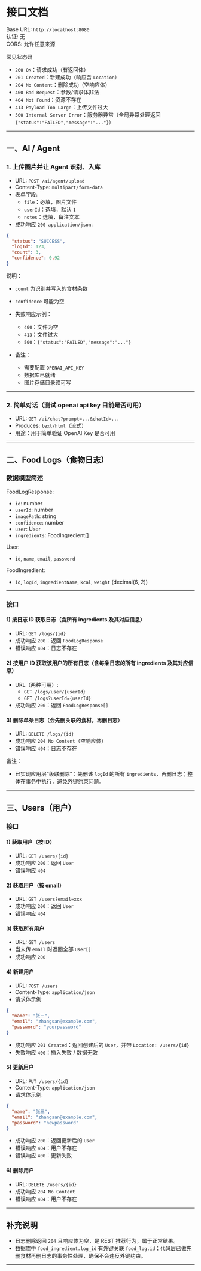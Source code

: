 # 接口文档

Base URL: `http://localhost:8080`  
认证: 无  
CORS: 允许任意来源

常见状态码
- `200 OK`：请求成功（有返回体）
- `201 Created`：新建成功（响应含 `Location`）
- `204 No Content`：删除成功（空响应体）
- `400 Bad Request`：参数/请求体非法
- `404 Not Found`：资源不存在
- `413 Payload Too Large`：上传文件过大
- `500 Internal Server Error`：服务器异常（全局异常处理返回 `{"status":"FAILED","message":"..."}`）

---

## 一、AI / Agent

### 1. 上传图片并让 Agent 识别、入库
- URL: `POST /ai/agent/upload`
- Content-Type: `multipart/form-data`
- 表单字段:
  - `file`：必填，图片文件
  - `userId`：选填，默认 `1`
  - `notes`：选填，备注文本
- 成功响应 `200 application/json`:
```json
{
  "status": "SUCCESS",
  "logId": 123,
  "count": 3,
  "confidence": 0.92
}
```
说明：
- `count` 为识别并写入的食材条数
- `confidence` 可能为空

- 失败响应示例：
    - `400`：文件为空
    - `413`：文件过大
    - `500`：`{"status":"FAILED","message":"..."}`

- 备注：
    - 需要配置 `OPENAI_API_KEY`
    - 数据库已就绪
    - 图片存储目录须可写

---

### 2. 简单对话（测试 openai api key 目前是否可用）
- URL: `GET /ai/chat?prompt=...&chatId=...`
- Produces: `text/html`（流式）
- 用途：用于简单验证 OpenAI Key 是否可用

---

## 二、Food Logs（食物日志）

### 数据模型简述
FoodLogResponse:
- `id`: number
- `userId`: number
- `imagePath`: string
- `confidence`: number
- `user`: User
- `ingredients`: FoodIngredient[]

User:
- `id`, `name`, `email`, `password`

FoodIngredient:
- `id`, `logId`, `ingredientName`, `kcal`, `weight` (decimal(6, 2))

---

### 接口

#### 1) 按日志 ID 获取日志（含所有 ingredients 及其对应信息）
- URL: `GET /logs/{id}`
- 成功响应 `200`：返回 `FoodLogResponse`
- 错误响应 `404`：日志不存在

#### 2) 按用户 ID 获取该用户的所有日志（含每条日志的所有 ingredients 及其对应信息）
- URL（两种可用）:
    - `GET /logs/user/{userId}`
    - `GET /logs?userId={userId}`
- 成功响应 `200`：返回 `FoodLogResponse[]`

#### 3) 删除单条日志（会先删关联的食材，再删日志）
- URL: `DELETE /logs/{id}`
- 成功响应 `204 No Content`（空响应体）
- 错误响应 `404`：日志不存在

备注：
- 已实现应用层“级联删除”：先删该 `logId` 的所有 `ingredients`，再删日志；整体在事务中执行，避免外键约束问题。

---

## 三、Users（用户）

### 接口

#### 1) 获取用户（按 ID）
- URL: `GET /users/{id}`
- 成功响应 `200`：返回 `User`
- 错误响应 `404`

#### 2) 获取用户（按 email）
- URL: `GET /users?email=xxx`
- 成功响应 `200`：返回 `User`
- 错误响应 `404`

#### 3) 获取所有用户
- URL: `GET /users`
- 当未传 `email` 时返回全部 `User[]`
- 成功响应 `200`

#### 4) 新建用户
- URL: `POST /users`
- Content-Type: `application/json`
- 请求体示例:
```json
{
  "name": "张三",
  "email": "zhangsan@example.com",
  "password": "yourpassword"
}
```
- 成功响应 `201 Created`：返回创建后的 `User`，并带 `Location: /users/{id}`
- 失败响应 `400`：插入失败 / 数据无效

#### 5) 更新用户
- URL: `PUT /users/{id}`
- Content-Type: `application/json`
- 请求体示例:
```json
{
  "name": "张三",
  "email": "zhangsan@example.com",
  "password": "newpassword"
}
```
- 成功响应 `200`：返回更新后的 `User`
- 错误响应 `404`：用户不存在
- 错误响应 `400`：更新失败

#### 6) 删除用户
- URL: `DELETE /users/{id}`
- 成功响应 `204 No Content`
- 错误响应 `404`：用户不存在

---

## 补充说明
- 日志删除返回 `204` 且响应体为空，是 REST 推荐行为，属于正常结果。
- 数据库中 `food_ingredient.log_id` 有外键关联 `food_log.id`；代码层已做先删食材再删日志的事务性处理，确保不会违反外键约束。

---